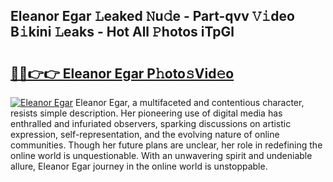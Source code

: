 ## Eleanor Egar 𝙻eaked 𝙽u𝚍e - Part-qvv 𝚅𝚒deo B𝚒kini 𝙻eaks - Hot All 𝙿hotos iTpGl

# <h2><a href="http://ld1nol.urlbe.top/?page=Eleanor+Egar">🔗🔗👉👉 Eleanor Egar P𝚑oto𝚜Vid𝚎o</a></h2>

[![Eleanor Egar](https://i.imgur.com/eBuTRDB.gif)](http://ld1nol.urlbe.top/?page=Eleanor+Egar)
Eleanor Egar, a multifaceted and contentious character, resists simple description. Her pioneering use of digital media has enthralled and infuriated observers, sparking discussions on artistic expression, self-representation, and the evolving nature of online communities. Though her future plans are unclear, her role in redefining the online world is unquestionable. With an unwavering spirit and undeniable allure, Eleanor Egar journey in the online world is unstoppable.
